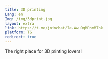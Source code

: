 ```yaml
---
title: 3D printing
Lang: en
Img: /img/3dprint.jpg
layout: extra
link: https://t.me/joinchat/Ie-WwuQqMDhmMThk
platform: TG
redirect: true
---
```

The right place for 3D printing lovers!
